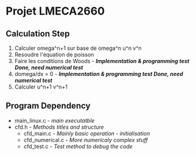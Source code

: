 # Projet LMECA2660
## Calculation Step
1. Calculer omega^n+1 sur base de omega^n u^n v^n
1. Resoudre l'équation de poisson
1. Faire les conditions de Woods - ***Implementation & programming test Done, need numerical test***
1. domega/dx = 0  - ***Implementation & programming test Done, need numerical test***
1. Calculer u^n+1 v^n+1

## Program Dependency
* main_linux.c - *main executatble*
* cfd.h - *Methods titles and structure*
  * cfd_main.c - *Mainly basic operation - initialisation*
  * cfd_numerical.c - *More numericaly complex stuff*
  * cfd_test.c - *Test method to debug the code*
